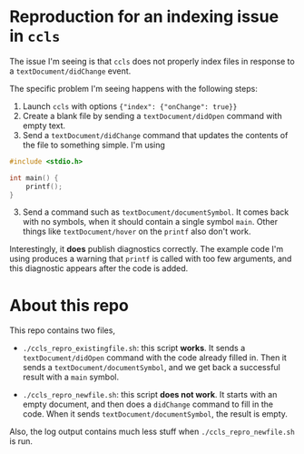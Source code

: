 
# Reproduction for an indexing issue in `ccls`

The issue I'm seeing is that `ccls` does not properly index files in response to a `textDocument/didChange` event.

The specific problem I'm seeing happens with the following steps:

1. Launch `ccls` with options `{"index": {"onChange": true}}`
2. Create a blank file by sending a `textDocument/didOpen` command with empty text.
3. Send a `textDocument/didChange` command that updates the contents of the file to something simple. I'm using

```c
#include <stdio.h>

int main() {
    printf();
}
```

3. Send a command such as `textDocument/documentSymbol`. It comes back with no symbols, when it should contain a single symbol `main`. Other things like `textDocument/hover` on the `printf` also don't work.

Interestingly, it **does** publish diagnostics correctly. The example code I'm using produces a warning that `printf` is called with too few arguments, and this diagnostic appears after the code is added.

# About this repo

This repo contains two files,

* `./ccls_repro_existingfile.sh`: this script **works**. It sends a `textDocument/didOpen` command with the code already filled in. Then it sends a `textDocument/documentSymbol`, and we get back a successful result with a `main` symbol.

* `./ccls_repro_newfile.sh`: this script **does not work**. It starts with an empty document, and then does a `didChange` command to fill in the code. When it sends `textDocument/documentSymbol`, the result is empty.

Also, the log output contains much less stuff when `./ccls_repro_newfile.sh` is run.
